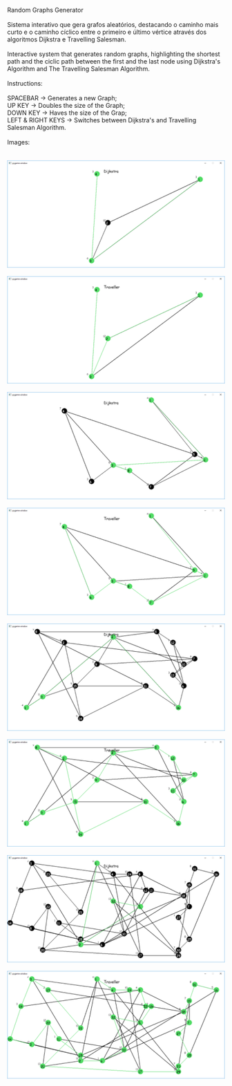 Random Graphs Generator\
<br>
Sistema interativo que gera grafos aleatórios, destacando o caminho mais curto e o caminho cíclico entre o primeiro e último vértice através dos algoritmos Dijkstra e Travelling Salesman.\
<br>
Interactive system that generates random graphs, highlighting the shortest path and the ciclic path between the first and the last node using Dijkstra's Algorithm and The Travelling Salesman Algorithm.\
<br>
Instructions:\
<br>
SPACEBAR    -> Generates a new Graph;\
UP KEY      -> Doubles the size of the Graph;\
DOWN KEY    -> Haves the size of the Grap;\
LEFT & RIGHT KEYS -> Switches between Dijkstra's and Travelling Salesman Algorithm.\
<br>
Images:\
<br><br>
![Amostra 01](amostras/amostra01.png)
<br><br>
![Amostra 02](amostras/amostra02.png)
<br><br>
![Amostra 03](amostras/amostra03.png)
<br><br>
![Amostra 04](amostras/amostra04.png)
<br><br>
![Amostra 05](amostras/amostra05.png)
<br><br>
![Amostra 06](amostras/amostra06.png)
<br><br>
![Amostra 07](amostras/amostra07.png)
<br><br>
![Amostra 08](amostras/amostra08.png)
